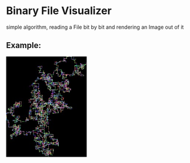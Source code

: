 # Binary File Visualizer

simple algorithm, reading a File bit by bit and rendering an Image out of it

## Example:

![Visual Representation of some binary](./visual.jpeg)